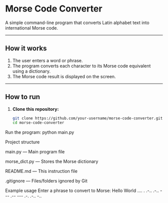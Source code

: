 # Morse Code Converter

A simple command-line program that converts Latin alphabet text into international Morse code.

---

## How it works

1. The user enters a word or phrase.
2. The program converts each character to its Morse code equivalent using a dictionary.
3. The Morse code result is displayed on the screen.

---

## How to run

1. **Clone this repository:**
   ```bash
   git clone https://github.com/your-username/morse-code-converter.git
   cd morse-code-converter

Run the program:
python main.py

Project structure

main.py — Main program file

morse_dict.py — Stores the Morse dictionary

README.md — This instruction file

.gitignore — Files/folders ignored by Git

Example usage
Enter a phrase to convert to Morse: Hello World
.... . .-.. .-.. ---   .-- --- .-. .-.. -..

